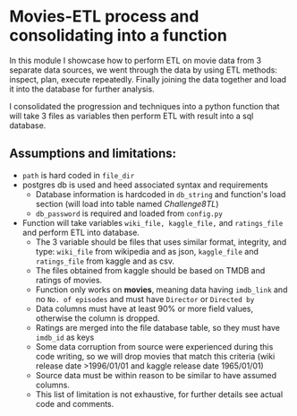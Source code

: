 # Movies-ETL process and consolidating into a function

In this module I showcase how to perform ETL on movie data from 3 separate data sources, we went through the data by using ETL methods: inspect, plan, execute repeatedly.  Finally joining the data together and load it into the database for further analysis.  

I consolidated the progression and techniques into a python function that will take 3 files as variables then perform ETL with result into a sql database.  

## Assumptions and limitations:
- `path` is hard coded in `file_dir`
- postgres db is used and heed associated syntax and requirements
  - Database information is hardcoded in `db_string` and function's load section (will load into table named _Challenge8TL_)
  - `db_password` is required and loaded from `config.py`
- Function will take variables `wiki_file, kaggle_file,` and `ratings_file` and perform ETL into database.
  - The 3 variable should be files that uses similar format, integrity, and type: `wiki_file` from wikipedia and as json, `kaggle_file` and `ratings_file` from kaggle and as csv.
  - The files obtained from kaggle should be based on TMDB and ratings of movies.  
  - Function only works on **movies**, meaning data having `imdb_link` and no `No. of episodes` and must have `Director` or `Directed by`
  - Data columns must have at least 90% or more field values, otherwise the column is dropped.  
  - Ratings are merged into the file database table, so they must have `imdb_id` as keys
  - Some data corruption from source were experienced during this code writing, so we will drop movies that match this criteria (wiki release date >1996/01/01 and kaggle release date 1965/01/01)
  - Source data must be within reason to be similar to have assumed columns.  
  - This list of limitation is not exhaustive, for further details see actual code and comments.  
